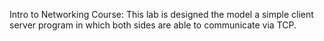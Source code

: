 Intro to Networking Course: This lab is designed the model a simple client server program in which both sides are able to communicate via TCP.

